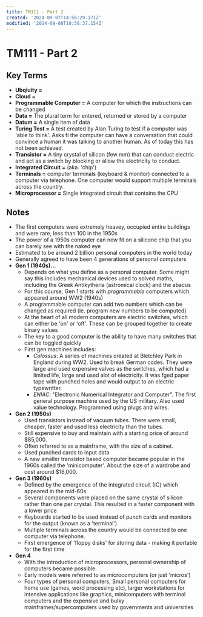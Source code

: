 ```yaml
---
title: TM111 - Part 2
created: '2024-09-07T14:56:29.171Z'
modified: '2024-09-08T10:58:37.154Z'
---
```


# TM111 - Part 2

## Key Terms
- **Ubqiuity =**
- **Cloud =**
- **Programmable Computer =** A computer for which the instructions can be changed
- **Data =** The plural term for entered, returned or stored by a computer
- **Datum =** A single item of data 
- **Turing Test =** A test created by Alan Turing to test if a computer was 'able to think'. Asks fi the computer can have a conversation that could convince a human it was talking to another human. As of today this has not been achieved.
- **Transistor =** A tiny crystal of silicon (few mm) that can conduct electric and act as a switch by blocking or allow the electricity to conduct.
- **Integrated Circuit =** (aka. 'chip')
- **Terminals =** computer terminals (keyboard & monitor) connected to a computer via telephone. One computer would support multiple terminals across the country.
- **Microprocessor =** Single integrated circuit that contains the CPU

## Notes

- The first computers were extremely heavey, occupied entire buildings and were rare, less than 100 in the 1950s
- The power of a 1950s computer can now fit on a silicone chip that you can barely see with the naked eye
- Estimated to be around 2 billion personal computers in the world today
- Generally agreed to have been 4 generations of personal computers
- **Gen 1 (1940s)...**
  - Depends on what you define as a personal computer. Some might say this includes mechanical devices used to solved maths, including the Greek Antikytheria (astromical clock) and the abacus
  - For this course, Gen 1 starts with *programmable* computers which appeared around WW2 (1940s)
  - A programmable computer can add two numbers which can be changed as required (ie. program new numbers to be computed)
  - At the heart of all modern computers are electric switches, which can either be 'on' or 'off'. These can be grouped together to create binary values
  - The key to a good computer is the ability to have many switches that can be toggled quickly
  - First gen machines includes:
    - *Colossus*: A series of machines created at Bletchley Park in England during WW2. Used to break German codes. They were large and used expensive valves as the switches, which had a limited life, large and used alot of electricity. It was fged paper tape with punched holes and would output to an electric typewritter.
    - *ENIAC*: "Electronic Numerical Integrator and Computer". The first general purpose machine used by the US military. Also used value technology. Programmed using plugs and wires. 
- **Gen 2 (1950s)**
  - Used transistors instead of vacuum tubes. There were small, cheaper, faster and used less electricity than the tubes.
  - Still expensive to buy and maintain with a starting price of around $85,000.
  - Often referred to as a mainframe, with the size of a cabinet.
  - Used punched cards to input data
  - A new smaller transistor based computer became popular in the 1960s called the 'minicomputer'. About the size of a wardrobe and cost around $16,000.
- **Gen 3 (1960s)**
  - Defined by the emergence of the integrated circuit (IC) which appeared in the mid-60s
  - Several components were placed on the same crystal of silicon rather than one per crystal. This resulted in a faster component with a lower price
  - Keyboards started to be used instead of punch cards and monitors for the output (known as a 'terminal')
  - Multiple terminals across the country would be connected to one computer via telephone.
  - First emergence of 'floppy disks' for storing data - making it portable for the first time
- **Gen 4**
  - With the introduction of microprocessors, personal ownership of computers became possible.
  - Early models were referred to as microcomputers (or just 'micros')
  - Four types of personal computers; Small personal computers for home use (games, word processing etc), larger workstations for intensive applications like graphics, minicomputers with terminal computers and the expensive and bulky mainframes/supercomputers used by governments and universities
